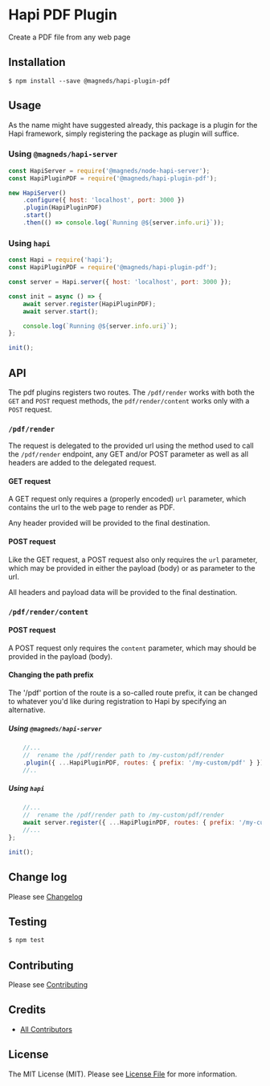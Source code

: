 # Hapi PDF Plugin

Create a PDF file from any web page

## Installation

```
$ npm install --save @magneds/hapi-plugin-pdf
```

## Usage

As the name might have suggested already, this package is a plugin for the Hapi framework, simply registering the package as plugin will suffice.

### Using `@magneds/hapi-server`

```js
const HapiServer = require('@magneds/node-hapi-server');
const HapiPluginPDF = require('@magneds/hapi-plugin-pdf');

new HapiServer()
	.configure({ host: 'localhost', port: 3000 })
	.plugin(HapiPluginPDF)
	.start()
	.then(() => console.log(`Running @${server.info.uri}`));
```

### Using `hapi`

```js
const Hapi = require('hapi');
const HapiPluginPDF = require('@magneds/hapi-plugin-pdf');

const server = Hapi.server({ host: 'localhost', port: 3000 });

const init = async () => {
	await server.register(HapiPluginPDF);
	await server.start();

	console.log(`Running @${server.info.uri}`);
};

init();
```

## API

The pdf plugins registers two routes. The `/pdf/render` works with both the `GET` and `POST` request methods, the `pdf/render/content` works only with a `POST` request.

### `/pdf/render`

The request is delegated to the provided url using the method used to call the `/pdf/render` endpoint, any GET and/or POST parameter as well as all headers are added to the delegated request.

#### GET request

A GET request only requires a (properly encoded) `url` parameter, which contains the url to the web page to render as PDF.

Any header provided will be provided to the final destination.

#### POST request

Like the GET request, a POST request also only requires the `url` parameter, which may be provided in either the payload (body) or as parameter to the url.

All headers and payload data will be provided to the final destination.

### `/pdf/render/content`

#### POST request

A POST request only requires the `content` parameter, which may should be provided in the payload (body).

#### Changing the path prefix

The '/pdf' portion of the route is a so-called route prefix, it can be changed to whatever you'd like during registration to Hapi by specifying an alternative.

##### Using `@magneds/hapi-server`

```js
	//...
	//  rename the /pdf/render path to /my-custom/pdf/render
	.plugin({ ...HapiPluginPDF, routes: { prefix: '/my-custom/pdf' } })
	//..
```

##### Using `hapi`

```js
	//...
	//  rename the /pdf/render path to /my-custom/pdf/render
	await server.register({ ...HapiPluginPDF, routes: { prefix: '/my-custom/pdf' } });
	//...
};

init();
```

## Change log

Please see [Changelog](CHANGELOG.md)

## Testing

```bash
$ npm test
```

## Contributing

Please see [Contributing](CONTRIBUTING.md)

## Credits

-   [All Contributors][link-contributors]

## License

The MIT License (MIT). Please see [License File](LICENSE.md) for more information.

[link-contributors]: ../../contributors
